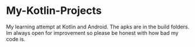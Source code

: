 # My-Kotlin-Projects
My learning attempt at Kotlin and Android.
The apks are in the build folders. Im always open for improvement so please be honest with how bad my code is.
